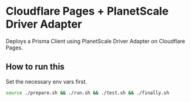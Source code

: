 # Cloudflare Pages + PlanetScale Driver Adapter

Deploys a Prisma Client using PlanetScale Driver Adapter on Cloudflare Pages.

## How to run this

Set the necessary env vars first.

```sh
source ./prepare.sh && ./run.sh && ./test.sh && ./finally.sh
```
